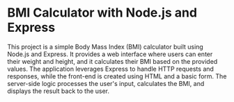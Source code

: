 # BMI Calculator with Node.js and Express
This project is a simple Body Mass Index (BMI) calculator built using Node.js and Express. It provides a web interface where users can enter their weight and height, and it calculates their BMI based on the provided values. The application leverages Express to handle HTTP requests and responses, while the front-end is created using HTML and a basic form. The server-side logic processes the user's input, calculates the BMI, and displays the result back to the user.
